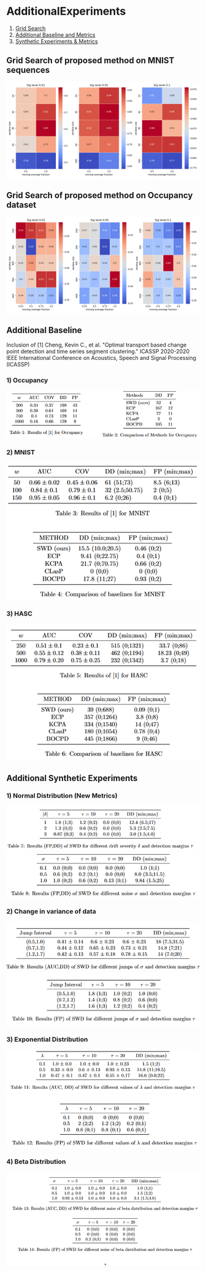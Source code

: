 # AdditionalExperiments

1) [Grid Search](#grid-search-of-proposed-method-on-mnist-sequences)
2) [Additional Baseline and Metrics](#additional-baseline)
3) [Synthetic Experiments & Metrics](#additional-synthetic-experiments)

## Grid Search of proposed method on MNIST sequences
![Some title here](GS-MNIST.png)

## Grid Search of proposed method on Occupancy dataset
![Some title here](GS-Occupnacy.png)

## Additional Baseline
Inclusion of [1] Cheng, Kevin C., et al. "Optimal transport based change point detection and time series segment clustering." ICASSP 2020-2020 IEEE International Conference on Acoustics, Speech and Signal Processing (ICASSP)

### 1) Occupancy
![Results Occupancy](TablesOcc.png)
### 2) MNIST
![Results MNIST](TableMNIST.png)
### 3) HASC 
![Results HASC](TableHASC.png)

## Additional Synthetic Experiments

### 1) Normal Distribution (New Metrics)
![Results1](NormalSyn1.png)
![Results1](NormalSyn2.png)

### 2) Change in variance of data
![Results1](Var1Syn.png)
![Results1](Var2Syn.png)

### 3) Exponential Distribution
![Results3](Exp1Syn.png)
![Results3](Exp2Syn.png)

### 4) Beta Distribution
![Results3](BetaSyn.png)
